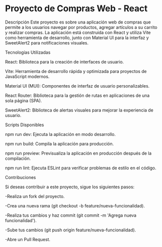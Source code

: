 # Proyecto de Compras Web - React

Descripción
Este proyecto es sobre una aplicación web de compras que permite a los usuarios navegar por productos, agregar artículos a su carrito y realizar compras. La aplicación está construida con React y utiliza Vite como herramienta de desarrollo, junto con Material UI para la interfaz y SweetAlert2 para notificaciones visuales.

Tecnologías Utilizadas


React: Biblioteca para la creación de interfaces de usuario.

Vite: Herramienta de desarrollo rápida y optimizada para proyectos de JavaScript modernos.

Material UI (MUI): Componentes de interfaz de usuario personalizables.

React Router: Biblioteca para la gestión de rutas en aplicaciones de una sola página (SPA).

SweetAlert2: Biblioteca de alertas visuales para mejorar la experiencia de usuario.

Scripts Disponibles

npm run dev: Ejecuta la aplicación en modo desarrollo.

npm run build: Compila la aplicación para producción.

npm run preview: Previsualiza la aplicación en producción después de la compilación.

npm run lint: Ejecuta ESLint para verificar problemas de estilo en el código.

Contribuciones

Si deseas contribuir a este proyecto, sigue los siguientes pasos:

-Realiza un fork del proyecto.

-Crea una nueva rama (git checkout -b feature/nueva-funcionalidad).

-Realiza tus cambios y haz commit (git commit -m 'Agrega nueva funcionalidad').

-Sube tus cambios (git push origin feature/nueva-funcionalidad).

-Abre un Pull Request.

